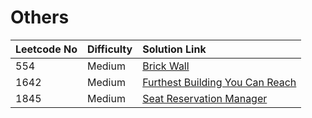 # Others

| Leetcode No | Difficulty | Solution Link |
| :--- | :--- | :--- |
| 554 | Medium | [Brick Wall](leetcode-medium/leetcode-554-brick-wall.md) |
| 1642 | Medium | [Furthest Building You Can Reach](leetcode-medium/leetcode-1642-furthest-building-you-can-reach.md) |
| 1845 | Medium | [Seat Reservation Manager](leetcode-medium/leetcode-1845-seat-reservation-manager.md) |

